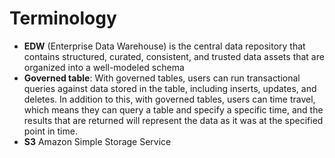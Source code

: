 # Terminology
- **EDW** (Enterprise Data Warehouse) is the central data repository that contains structured, curated, consistent, and trusted data assets that are organized into a well-modeled schema
- **Governed table**: With governed tables, users can run transactional queries against data stored in the table, including inserts, updates, and deletes. In addition to this, with governed tables, users can time travel, which means they can query a table and specify a specific time, and the results that are returned will represent the data as it was at the specified point in time.
- **S3** Amazon Simple Storage Service

